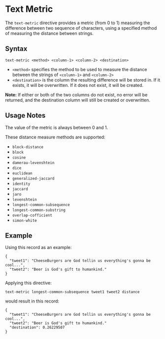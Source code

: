 # Text Metric

The `text-metric` directive provides a metric (from 0 to 1) measuring the difference
between two sequence of characters, using a specified method of measuring the distance
between strings.


## Syntax
```
text-metric <method> <column-1> <column-2> <destination>
```

* `<method>` specifies the method to be used to measure the distance between the strings of
  `<column-1>` and `<column-2>`
* `<destination>` is the column the resulting difference will be stored in. If it exists, it
  will be overwritten. If it does not exist, it will be created.

**Note:** If either or both of the two columns do not exist, no error will be returned,
and the destination column will still be created or overwritten.


## Usage Notes

The value of the metric is always between 0 and 1.

These distance measure methods are supported:

* `block-distance`
* `block`
* `cosine`
* `damerau-levenshtein`
* `dice`
* `euclidean`
* `generalized-jaccard`
* `identity`
* `jaccard`
* `jaro`
* `levenshtein`
* `longest-common-subsequence`
* `longest-common-substring`
* `overlap-cofficient`
* `simon-white`


## Example

Using this record as an example:
```
{
  "tweet1": "CheeseBurgers are God tellin us everything's gonna be cool...",
  "tweet2": "Beer is God's gift to humankind."
}
```

Applying this directive:
```
text-metric longest-common-subsequence tweet1 tweet2 distance
```

would result in this record:
```
{
  "tweet1": "CheeseBurgers are God tellin us everything's gonna be cool...",
  "tweet2": "Beer is God's gift to humankind."
  "destination": 0.26229507
}
```
